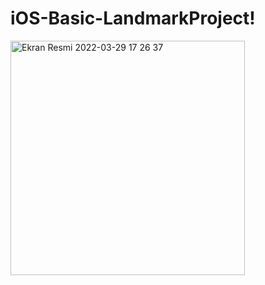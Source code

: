 # iOS-Basic-LandmarkProject!



<img width="375" alt="Ekran Resmi 2022-03-29 17 26 37" src="https://user-images.githubusercontent.com/74143983/160634276-ce58b9e0-cd7c-432b-97dd-f435862d1db1.png">
